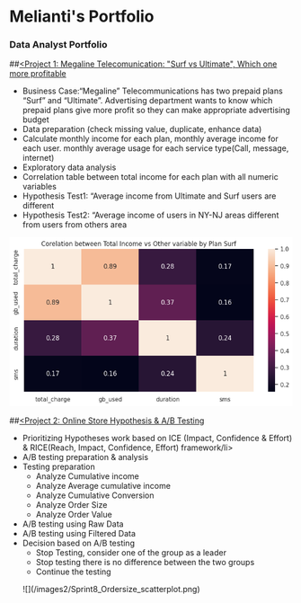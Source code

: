 # Melianti's Portfolio
### Data Analyst Portfolio

##[<Project 1: Megaline Telecomunication: "Surf vs Ultimate", Which one more profitable](https://github.com/melianti/project/blob/main/Sprint4_Megaline.ipynb)

<ul>
  <li>Business Case:“Megaline” Telecommunications has two prepaid plans “Surf” and “Ultimate”. Advertising department wants to know which prepaid plans give more profit so they can make appropriate advertising budget</li>
  <li>Data preparation (check missing value, duplicate, enhance data)</li>
  <li>Calculate monthly income for each plan, monthly average income for each user. monthly average usage for each service type(Call, message, internet)</li>
  <li>Exploratory data analysis</li>
  <li>Correlation table between total income for each plan with all numeric variables</li>
  <li>Hypothesis Test1: “Average income from Ultimate and Surf users are different</li>
  <li>Hypothesis Test2: “Average income of users in NY-NJ areas different from users from others area</li>
</ul>

![Correlation table Surf Plan](/images2/Sprint4_Coosurf.png)

##[<Project 2: Online Store Hypothesis & A/B Testing](https://github.com/melianti/project/blob/main/Online_store_ABTesting_Sprint8.ipynb)

<ul>
<li>Prioritizing Hypotheses work based on ICE (Impact, Confidence & Effort)  & RICE(Reach, Impact, Confidence, Effort) framework/li>	
<li>A/B testing preparation & analysis
   <li>Testing preparation
       <ul>
        <li>Analyze Cumulative income </li>
        <li>Analyze Average cumulative income</li>
        <li>Analyze Cumulative Conversion</li>
        <li>Analyze Order Size</li>
        <li>Analyze Order Value</li>
      </ul>
   </li>
</li>
<li>A/B testing using Raw Data</li>
<li>A/B testing using Filtered Data</li>
<li>Decision based on A/B testing
    <ul>
      <li>Stop Testing, consider one of the group as a leader</li>
      <li>Stop testing there is no difference between the two groups</li>
      <li>Continue the testing</li>
    </ul>
</li>
  
</ul>

<ul>
![](/images2/Sprint8_Ordersize_scatterplot.png)
</ul>

